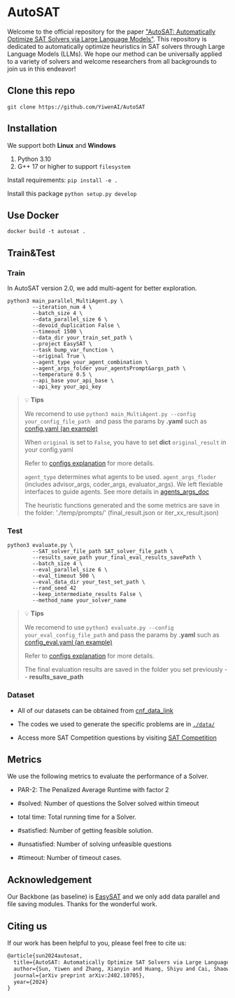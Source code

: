 # AutoSAT

Welcome to the official repository for the paper ["AutoSAT: Automatically Optimize SAT Solvers via Large Language Models"](https://arxiv.org/abs/2402.10705).
This repository is dedicated to automatically optimize heuristics in SAT solvers through Large Language Models (LLMs). 
We hope our method can be universally applied to a variety of solvers and welcome researchers from all backgrounds to join us in this endeavor!


## Clone this repo

`git clone https://github.com/YiwenAI/AutoSAT`



## Installation
We support both **Linux** and **Windows**  
1. Python 3.10 
2. G++ 17 or higher to support `filesystem`

Install requirements:
`pip install -e .`

Install this package
`python setup.py develop`


## Use Docker

`docker build -t autosat .`


## Train&Test

### Train
In AutoSAT version 2.0, we add multi-agent for better exploration.
```
python3 main_parallel_MultiAgent.py \
        --iteration_num 4 \
        --batch_size 4 \
        --data_parallel_size 6 \
        --devoid_duplication False \
        --timeout 1500 \
        --data_dir your_train_set_path \
        --project EasySAT \
        --task bump_var_function \
        --original True \
        --agent_type your_agent_combination \
        --agent_args_folder your_agentsPrompt&args_path \
        --temperature 0.5 \ 
        --api_base your_api_base \
        --api_key your_api_key
```



> :bulb: **Tips**
>
> We recomend to use `python3 main_MultiAgent.py --config your_config_file_path ` and pass the params by **.yaml** such as [config.yaml (an example)](./examples/EasySAT/config.yaml)
> 
> When `original` is set to `False`, you have to set **dict** `original_result` in your config.yaml
>  
> Refer to [configs explanation](./examples/EasySAT/config_explanation.txt) for more details.
>
> `agent_type` determines what agents to be used. `agent_args_floder` (includes advisor_args, coder_args, evaluator_args). We left flexiable interfaces to guide agents. See more details in [agents_args_doc](./examples/EasySAT/agents_args_doc.txt)
>
> The heuristic functions generated and the some metrics are save in the folder: './temp/prompts/' (final_result.json or iter_xx_result.json)
 

### Test
```
python3 evaluate.py \
        --SAT_solver_file_path SAT_solver_file_path \
        --results_save_path your_final_eval_results_savePath \
        --batch_size 4 \
        --eval_parallel_size 6 \
        --eval_timeout 500 \
        --eval_data_dir your_test_set_path \
        --rand_seed 42
        --keep_intermediate_results False \
        --method_name your_solver_name
```
> :bulb: **Tips**
>
> We recomend to use `python3 evaluate.py --config your_eval_config_file_path` and pass the params by **.yaml** such as [config_eval.yaml (an example)](./examples/EasySAT/eval_config.yaml)
>
> Refer to [configs explanation](./examples/EasySAT/config_explanation.txt) for more details.
>
> The final evaluation results are saved in the folder you set previously -- **results_save_path**

### Dataset
* All of our datasets can be obtained from [cnf_data_link](https://drive.google.com/drive/folders/1-au8hBbx4YAdJDlct9glCODpL0TQcYnA?usp=drive_link)

* The codes we used to generate the specific problems are in [`./data/`](./data/)
  
* Access more SAT Competition questions by visiting [SAT Competition](https://satcompetition.github.io/)   


## Metrics
We use the following metrics to evaluate the performance of a Solver.

  * PAR-2:  The Penalized Average Runtime with factor 2

  * #solved:  Number of questions the Solver solved within timeout

  * total time: Total running time for a Solver.
  
  * #satisfied: Number of getting feasible solution.
    
  * #unsatisfied: Number of solving unfeasible questions

  * #timeout: Number of timeout cases.


## Acknowledgement
Our Backbone (as baseline) is [EasySAT](https://github.com/shaowei-cai-group/EasySAT) and we only add data parallel and file saving modules. Thanks for the wonderful work.

## Citing us

If our work has been helpful to you, please feel free to cite us:

```latex
@article{sun2024autosat,
  title={AutoSAT: Automatically Optimize SAT Solvers via Large Language Models},
  author={Sun, Yiwen and Zhang, Xianyin and Huang, Shiyu and Cai, Shaowei and Zhang, Bing-Zhen and Wei, Ke},
  journal={arXiv preprint arXiv:2402.10705},
  year={2024}
}
```
